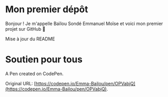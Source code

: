 # Mon premier dépôt

Bonjour ! Je m'appelle Baïlou Sondé Emmanuel Moïse et voici mon premier projet sur GitHub 🚀

Mise à jour du README
# Soutien pour tous

A Pen created on CodePen.

Original URL: [https://codepen.io/Emma-Bailou/pen/OPVabjQ](https://codepen.io/Emma-Bailou/pen/OPVabjQ).

